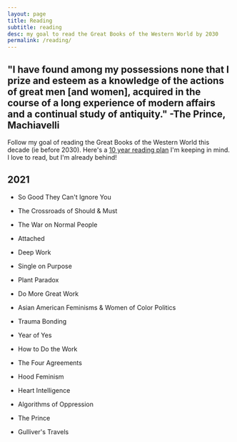 ```yaml
---
layout: page
title: Reading
subtitle: reading 
desc: my goal to read the Great Books of the Western World by 2030
permalink: /reading/
---
```


## "I have found among my possessions none that I prize and esteem as a knowledge of the actions of great men [and women], acquired in the course of a long experience of modern affairs and a continual study of antiquity." -The Prince, Machiavelli
 
Follow my goal of reading the Great Books of the Western World this decade (ie before 2030). Here's a [10 year reading plan](http://www.greatconversation.com/10-year-reading-plan) I'm keeping in mind. I love to read, but I'm already behind!  

## 2021

- So Good They Can't Ignore You
- The Crossroads of Should & Must
- The War on Normal People
- Attached
- Deep Work
- Single on Purpose
- Plant Paradox
- Do More Great Work
- Asian American Feminisms & Women of Color Politics
- Trauma Bonding
- Year of Yes
- How to Do the Work
- The Four Agreements

- Hood Feminism
- Heart Intelligence
- Algorithms of Oppression
- The Prince
- Gulliver's Travels

